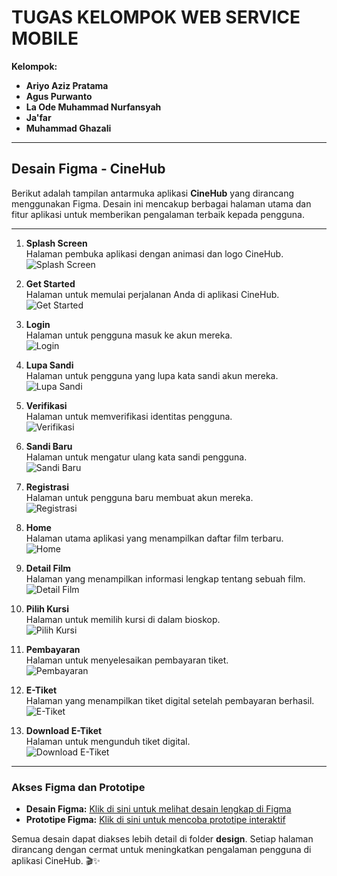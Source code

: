 # TUGAS KELOMPOK WEB SERVICE MOBILE

**Kelompok:**
- **Ariyo Aziz Pratama**
- **Agus Purwanto** 
- **La Ode Muhammad Nurfansyah**
- **Ja'far**
- **Muhammad Ghazali**

---

## Desain Figma - CineHub

Berikut adalah tampilan antarmuka aplikasi **CineHub** yang dirancang menggunakan Figma. Desain ini mencakup berbagai halaman utama dan fitur aplikasi untuk memberikan pengalaman terbaik kepada pengguna.

---


1. **Splash Screen**  
   Halaman pembuka aplikasi dengan animasi dan logo CineHub.  
   ![Splash Screen](./design/iPhone%2014%20%26%2015%20Pro%20-%20Splash.png)

2. **Get Started**  
   Halaman untuk memulai perjalanan Anda di aplikasi CineHub.  
   ![Get Started](./design/iPhone%2013%20%26%2014%20-%20get%20str.png)

3. **Login**  
   Halaman untuk pengguna masuk ke akun mereka.  
   ![Login](./design/iPhone%2013%20%26%2014%20-%20login.png)

4. **Lupa Sandi**  
   Halaman untuk pengguna yang lupa kata sandi akun mereka.  
   ![Lupa Sandi](./design/iPhone%2013%20%26%2014%20-%20Lupa%20Password.png)

5. **Verifikasi**  
   Halaman untuk memverifikasi identitas pengguna.  
   ![Verifikasi](./design/iPhone%2013%20%26%2014%20-%20verivikasi.png)

6. **Sandi Baru**  
   Halaman untuk mengatur ulang kata sandi pengguna.  
   ![Sandi Baru](./design/iPhone%2013%20%26%2014%20-%20ubah%20sandi.png)

7. **Registrasi**  
   Halaman untuk pengguna baru membuat akun mereka.  
   ![Registrasi](./design/iPhone%2013%20%26%2014%20-%20Registasi.png)


8. **Home**  
   Halaman utama aplikasi yang menampilkan daftar film terbaru.  
   ![Home](./design/iPhone%2013%20%26%2014%20-Home.png)

9. **Detail Film**  
   Halaman yang menampilkan informasi lengkap tentang sebuah film.  
   ![Detail Film](./design/iPhone%2013%20%26%2014%20-%20detail_film.png)

10. **Pilih Kursi**  
    Halaman untuk memilih kursi di dalam bioskop.  
    ![Pilih Kursi](./design/iPhone%2013%20%26%2014%20-%20pilih%20kursi.png)

11. **Pembayaran**  
    Halaman untuk menyelesaikan pembayaran tiket.  
    ![Pembayaran](./design/iPhone%2013%20%26%2014%20-%20pembayaran.png)

12. **E-Tiket**  
    Halaman yang menampilkan tiket digital setelah pembayaran berhasil.  
    ![E-Tiket](./design/iPhone%2013%20%26%2014%20-%20E-tiket.png)

13. **Download E-Tiket**  
    Halaman untuk mengunduh tiket digital.  
    ![Download E-Tiket](./design/iPhone%2013%20%26%2014%20-%20download%20E-tiket.png)

---

### **Akses Figma dan Prototipe**
- **Desain Figma:** [Klik di sini untuk melihat desain lengkap di Figma](https://www.figma.com/design/53btjNneeJMEoI7RGtvXQo/Teket-biskop?node-id=0-1&t=xnmZMRQhrAxfxxJi-1)  
- **Prototipe Figma:** [Klik di sini untuk mencoba prototipe interaktif](https://www.figma.com/proto/53btjNneeJMEoI7RGtvXQo/Teket-biskop?page-id=0%3A1&node-id=8-42&p=f&viewport=97%2C273%2C0.09&t=bYlSwqRezOzooP1D-1&scaling=scale-down&content-scaling=fixed&starting-point-node-id=7%3A12)

Semua desain dapat diakses lebih detail di folder **design**. Setiap halaman dirancang dengan cermat untuk meningkatkan pengalaman pengguna di aplikasi CineHub. 🎬✨
